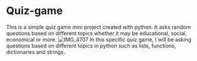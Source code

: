# Quiz-game
This is a simple quiz game mini project created with python. It asks random questions based on different topics whether it may be educational, social, economical or more. 
![IMG_4707](https://github.com/larnelle15/Quiz-game/assets/139686202/5926c659-7ba4-48e0-9a98-ead6f4cf088f)
In this specific quiz game, I will be asking questions based on different topics in python such as lists, functions, dictionaries and strings.
